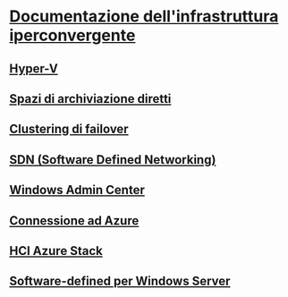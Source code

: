 # [Documentazione dell'infrastruttura iperconvergente](index.yml)
## [Hyper-V](../virtualization/hyper-v/index.md)
## [Spazi di archiviazione diretti](../storage/storage-spaces/storage-spaces-direct-overview.md)
## [Clustering di failover](../failover-clustering/failover-clustering-overview.md)
## [SDN (Software Defined Networking)](https://docs.microsoft.com/windows-server/networking/sdn/)
## [Windows Admin Center](../manage/windows-admin-center/overview.md)
## [Connessione ad Azure](../azure-hybrid-services/index.md)
## [HCI Azure Stack](../azure-stack-hci/index.md)
## [Software-defined per Windows Server](https://www.microsoft.com/en-us/cloud-platform/software-defined-datacenter)
